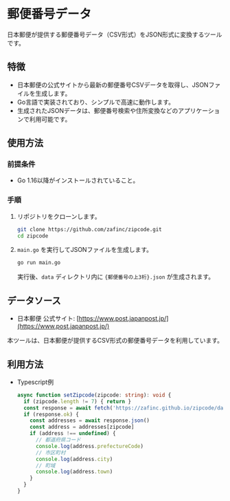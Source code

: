 # 郵便番号データ

日本郵便が提供する郵便番号データ（CSV形式）をJSON形式に変換するツールです。

## 特徴

- 日本郵便の公式サイトから最新の郵便番号CSVデータを取得し、JSONファイルを生成します。
- Go言語で実装されており、シンプルで高速に動作します。
- 生成されたJSONデータは、郵便番号検索や住所変換などのアプリケーションで利用可能です。

## 使用方法

### 前提条件

- Go 1.16以降がインストールされていること。

### 手順

1. リポジトリをクローンします。

    ```bash
    git clone https://github.com/zafinc/zipcode.git
    cd zipcode
    ```

2. `main.go` を実行してJSONファイルを生成します。

    ```bash
    go run main.go
    ```

   実行後、`data` ディレクトリ内に `{郵便番号の上3桁}.json` が生成されます。

## データソース

- 日本郵便 公式サイト: [https://www.post.japanpost.jp/](https://www.post.japanpost.jp/)

本ツールは、日本郵便が提供するCSV形式の郵便番号データを利用しています。

## 利用方法

* Typescript例

    ```typescript
    async function setZipcode(zipcode: string): void {
      if (zipcode.length != 7) { return }
      const response = await fetch('https://zafinc.github.io/zipcode/data/' + zipcode.substring(0, 3) + '.json')
      if (response.ok) {
        const addresses = await response.json()
        const address = addresses[zipcode]
        if (address !== undefined) {
          // 都道府県コード
          console.log(address.prefectureCode)
          // 市区町村
          console.log(address.city)
          // 町域
          console.log(address.town)
        }
      }
    }
    ```

